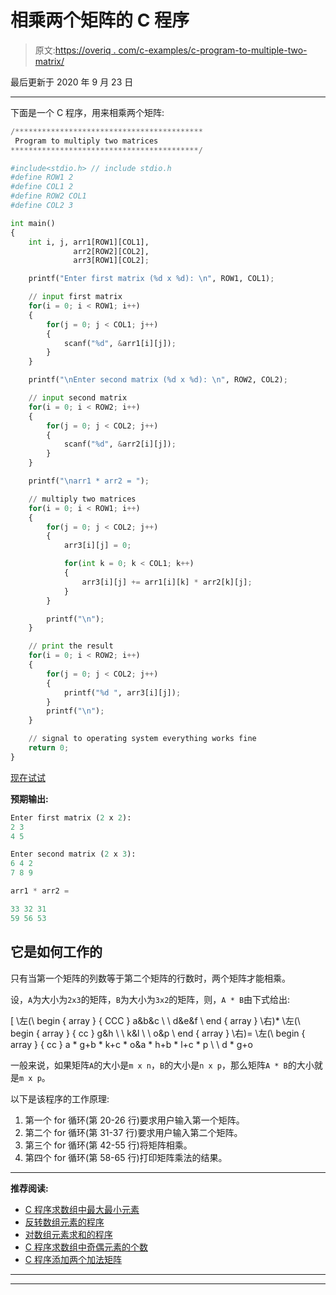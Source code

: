 # 相乘两个矩阵的 C 程序

> 原文:[https://overiq . com/c-examples/c-program-to-multiple-two-matrix/](https://overiq.com/c-examples/c-program-to-multiply-two-matrices/)

最后更新于 2020 年 9 月 23 日

* * *

下面是一个 C 程序，用来相乘两个矩阵:

```py
/******************************************
 Program to multiply two matrices
******************************************/

#include<stdio.h> // include stdio.h
#define ROW1 2
#define COL1 2
#define ROW2 COL1
#define COL2 3

int main()
{
    int i, j, arr1[ROW1][COL1],
              arr2[ROW2][COL2],
              arr3[ROW1][COL2];

    printf("Enter first matrix (%d x %d): \n", ROW1, COL1);

    // input first matrix
    for(i = 0; i < ROW1; i++)
    {
        for(j = 0; j < COL1; j++)
        {            
            scanf("%d", &arr1[i][j]);
        }                
    }

    printf("\nEnter second matrix (%d x %d): \n", ROW2, COL2);

    // input second matrix
    for(i = 0; i < ROW2; i++)
    {
        for(j = 0; j < COL2; j++)
        {            
            scanf("%d", &arr2[i][j]);
        }                
    }

    printf("\narr1 * arr2 = ");        

    // multiply two matrices
    for(i = 0; i < ROW1; i++)
    {
        for(j = 0; j < COL2; j++)
        {
            arr3[i][j] = 0;

            for(int k = 0; k < COL1; k++)
            {
                arr3[i][j] += arr1[i][k] * arr2[k][j];            
            }                                    
        }                

        printf("\n");
    }       

    // print the result
    for(i = 0; i < ROW2; i++)
    {
        for(j = 0; j < COL2; j++)
        {
            printf("%d ", arr3[i][j]);
        }              
        printf("\n");
    }

    // signal to operating system everything works fine
    return 0;
}

```

[现在试试](https://overiq.com/c-online-compiler/VQ9/)

**预期输出:**

```py
Enter first matrix (2 x 2): 
2 3
4 5

Enter second matrix (2 x 3): 
6 4 2
7 8 9

arr1 * arr2 =

33 32 31 
59 56 53

```

## 它是如何工作的

只有当第一个矩阵的列数等于第二个矩阵的行数时，两个矩阵才能相乘。

设，`A`为大小为`2x3`的矩阵，`B`为大小为`3x2`的矩阵，则，`A * B`由下式给出:

\[
\左(\ begin { array } { CCC } a&b&c \ \ d&e&f \ end { array } \右)* \左(\ begin { array } { cc } g&h \ \ k&l \ \ o&p \ end { array } \右)= \左(\ begin { array } { cc } a * g+b * k+c * o&a * h+b * l+c * p \ \ d * g+o

一般来说，如果矩阵`A`的大小是`m x n`，`B`的大小是`n x p`，那么矩阵`A * B`的大小就是`m x p`。

以下是该程序的工作原理:

1.  第一个 for 循环(第 20-26 行)要求用户输入第一个矩阵。
2.  第二个 for 循环(第 31-37 行)要求用户输入第二个矩阵。
3.  第三个 for 循环(第 42-55 行)将矩阵相乘。
4.  第四个 for 循环(第 58-65 行)打印矩阵乘法的结果。

* * *

**推荐阅读:**

*   [C 程序求数组中最大最小元素](/c-examples/c-program-to-find-the-maximum-and-minimum-element-in-the-array/)
*   [反转数组元素的程序](/c-examples/c-program-to-reverse-the-elements-of-an-array/)
*   [对数组元素求和的程序](/c-examples/c-program-to-sum-the-elements-of-an-array/)
*   [C 程序求数组中奇偶元素的个数](/c-examples/c-program-to-find-the-count-of-even-and-odd-elements-in-the-array/)
*   [C 程序添加两个加法矩阵](/c-examples/c-program-to-add-two-matrices/)

* * *

* * *